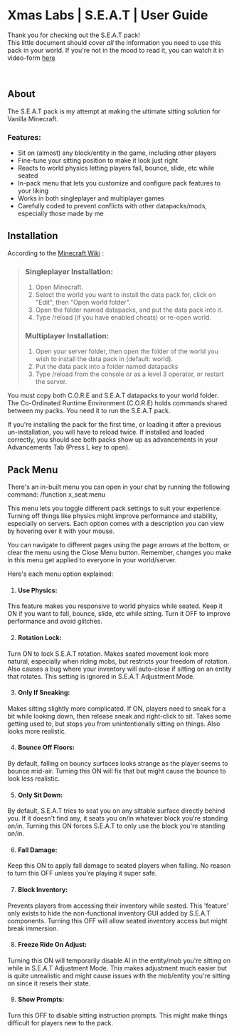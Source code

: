 
# Xmas Labs  |  S.E.A.T  |  User Guide

Thank you for checking out the S.E.A.T pack!  
This little document should cover *all* the information you need to use this pack in your world. If you're not in the mood to read it, you can watch it in video-form [here](https://www.youtube.com) 

<br>

## About
The S.E.A.T pack is my attempt at making the ultimate sitting solution for Vanilla Minecraft.  

### Features:
- Sit on (almost) any block/entity in the game, including other players
- Fine-tune your sitting position to make it look just right
- Reacts to world physics letting players fall, bounce, slide, etc while seated
- In-pack menu that lets you customize and configure pack features to your liking
- Works in both singleplayer and multiplayer games
- Carefully coded to prevent conflicts with other datapacks/mods, especially those made by me  


## Installation

  According to the [Minecraft Wiki](https://minecraft.gamepedia.com/Tutorials/Installing_a_data_pack) :

> ### Singleplayer Installation:
>
> 1. Open Minecraft.
> 2. Select the world you want to install the data pack for, click on "Edit", then "Open world folder".
> 3. Open the folder named datapacks, and put the data pack into it.
> 4. Type /reload (if you have enabled cheats) or re-open world.
>
> ### Multiplayer Installation:
> 
> 1. Open your server folder, then open the folder of the world you wish to install the data pack in (default: world).
> 2. Put the data pack into a folder named datapacks
> 3. Type /reload from the console or as a level 3 operator, or restart the server.  

You must copy both C.O.R.E and S.E.A.T datapacks to your world folder.
The Co-Ordinated Runtime Environment (C.O.R.E) holds commands shared between my packs. You need it to run the S.E.A.T pack.

If you're installing the pack for the first time, or loading it after a previous un-installation, you will have to reload twice. If installed and loaded correctly, you should see both packs show up as advancements in your Advancements Tab (Press L key to open).


## Pack Menu

There's an in-built menu you can open in your chat by running the following command:
/function x_seat:menu

This menu lets you toggle different pack settings to suit your experience. Turning off things like physics might improve performance and stability, especially on servers. Each option comes with a description you can view by hovering over it with your mouse.

You can navigate to different pages using the page arrows at the bottom, or clear the menu using the Close Menu button. Remember, changes you make in this menu get applied to everyone in your world/server.

Here's each menu option explained:

1. #### Use Physics: 
This feature makes you responsive to world physics while seated. Keep it ON if you want to fall, bounce, slide, etc while sitting. Turn it OFF to improve performance and avoid glitches.

2. #### Rotation Lock:
Turn ON to lock S.E.A.T rotation. Makes seated movement look more natural, especially when riding mobs, but restricts your freedom of rotation. Also causes a bug where your inventory will auto-close if sitting on an entity that rotates. This setting is ignored in S.E.A.T Adjustment Mode.

3. #### Only If Sneaking:
Makes sitting slightly more complicated. If ON, players need to sneak for a bit while looking down, then release sneak and right-click to sit. Takes some getting used to, but stops you from unintentionally sitting on things. Also looks more realistic.

4. #### Bounce Off Floors:
By default, falling on bouncy surfaces looks strange as the player seems to bounce mid-air. Turning this ON will fix that but might cause the bounce to look less realistic.

5. #### Only Sit Down:
By default, S.E.A.T tries to seat you on any sittable surface directly behind you. If it doesn't find any, it seats you on/in whatever block you're standing on/in. Turning this ON forces S.E.A.T to only use the block you're standing on/in.

6. #### Fall Damage:
Keep this ON to apply fall damage to seated players when falling. No reason to turn this OFF unless you're playing it super safe.

7. #### Block Inventory:
Prevents players from accessing their inventory while seated. This 'feature' only exists to hide the non-functional inventory GUI added by S.E.A.T components. Turning this OFF will allow seated inventory access but might break immersion.

8. #### Freeze Ride On Adjust:
Turning this ON will temporarily disable AI in the entity/mob you're sitting on while in S.E.A.T Adjustment Mode. This makes adjustment much easier but is quite unrealistic and might cause issues with the mob/entity you're sitting on since it resets their state.

9. #### Show Prompts:
Turn this OFF to disable sitting instruction prompts. This might make things difficult for players new to the pack.
